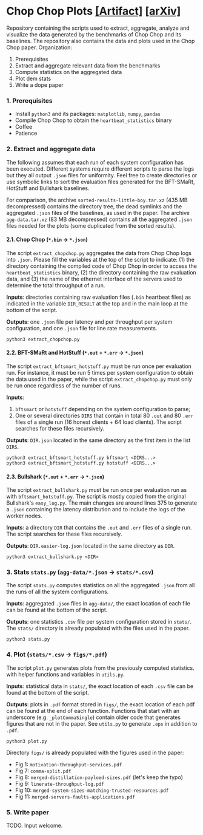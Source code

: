 Chop Chop Plots [[Artifact]](https://github.com/Distributed-EPFL/chop-chop-osdi24) [[arXiv]](https://arxiv.org/abs/2304.07081)
===============

Repository containing the scripts used to extract, aggregate, analyze and visualize the data generated by the benchmarks of Chop Chop and its baselines. The repository also contains the data and plots used in the Chop Chop paper. Organization:

1. Prerequisites
2. Extract and aggregate relevant data from the benchmarks
3. Compute statistics on the aggregated data
4. Plot dem stats
5. Write a dope paper


### 1. Prerequisites

- Install `python3` and its packages: `matplotlib`, `numpy`, `pandas`
- Compile Chop Chop to obtain the `heartbeat_statistics` binary
- Coffee
- Patience


### 2. Extract and aggregate data

The following assumes that each run of each system configuration has been executed.
Different systems require different scripts to parse the logs but they all output `.json` files for uniformity. Feel free to create directories or use symbolic links to sort the evaluation files generated for the BFT-SMaRt, HotStuff and Bullshark baselines.

For comparison, the archive `sorted-results-little-boy.tar.xz` (435 MB decompressed) contains the directory tree, the dead symlinks and the aggregated `.json` files of the baselines, as used in the paper. The archive `agg-data.tar.xz` (83 MB decompressed) contains all the aggregated `.json` files needed for the plots (some duplicated from the sorted results).


#### 2.1. Chop Chop (`*.bin` &rarr; `*.json`)

The script `extract_chopchop.py` aggregates the data from Chop Chop logs into `.json`. Please fill the variables at the top of the script to indicate: (1) the directory containing the compiled code of Chop Chop in order to access the `heartbeat_statistics` binary, (2) the directory containing the raw evaluation data, and (3) the name of the ethernet interface of the servers used to determine the total throughput of a run.

**Inputs**: directories containing raw evaluation files (`.bin` heartbeat files) as indicated in the variable `DIR_RESULT` at the top and in the main loop at the bottom of the script.

**Outputs**: one `.json` file per latency and per throughput per system configuration, and one `.json` file for line rate measurements.

```
python3 extract_chopchop.py
```


#### 2.2. BFT-SMaRt and HotStuff (`*.out` + `*.err` &rarr; `*.json`)

The script `extract_bftsmart_hotstuff.py` must be run once per evaluation run. For instance, it must be run 5 times per system configuration to obtain the data used in the paper, while the script `extract_chopchop.py` must only be run once regardless of the number of runs.

**Inputs**:

1. `bftsmart` or `hotstuff` depending on the system configuration to parse;
2. One or several directories `DIRS` that contain in total 80 `.out` and 80 `.err` files of a single run (16 honest clients + 64 load clients). The script searches for these files recursively.

**Outputs**: `DIR.json` located in the same directory as the first item in the list `DIRS`.

```
python3 extract_bftsmart_hotstuff.py bftsmart <DIRS...>
python3 extract_bftsmart_hotstuff.py hotstuff <DIRS...>
```


#### 2.3. Bullshark (`*.out` + `*.err` &rarr; `*.json`)

The script `extract_bullshark.py` must be run once per evaluation run as with `bftsmart_hotstuff.py`. The script is mostly copied from the original Bullshark's `easy_log.py`. The main changes are around lines 375 to generate a `.json` containing the latency distribution and to include the logs of the worker nodes.

**Inputs**: a directory `DIR` that contains the `.out` and `.err` files of a single run. The script searches for these files recursively.

**Outputs**: `DIR.easier-log.json` located in the same directory as `DIR`.

```
python3 extract_bullshark.py <DIR>
```


### 3. Stats `stats.py` (`agg-data/*.json` &rarr; `stats/*.csv`)

The script `stats.py` computes statistics on all the aggregated `.json` from all the runs of all the system configurations.

**Inputs**: aggregated `.json` files in `agg-data/`, the exact location of each file can be found at the bottom of the script.

**Outputs**: one statistics `.csv` file per system configuration stored in `stats/`. The `stats/` directory is already populated with the files used in the paper.

```
python3 stats.py
```


### 4. Plot (`stats/*.csv` &rarr; `figs/*.pdf`)

The script `plot.py` generates plots from the previously computed statistics.
with helper functions and variables in `utils.py`.

**Inputs**: statistical data in `stats/`, the exact location of each `.csv` file can be found at the bottom of the script.

**Outputs**: plots in `.pdf` format stored in `figs/`, the exact location of each pdf can be found at the end of each function. Functions that start with an underscore (e.g. `_plotCommaSingle`) contain older code that generates figures that are not in the paper. See `utils.py` to generate `.eps` in addition to `.pdf`.

```
python3 plot.py
```

Directory `figs/` is already populated with the figures used in the paper:

* Fig 1: `motivation-throughput-services.pdf`
* Fig 7: `comma-split.pdf`
* Fig 8: `merged-distillation-payloed-sizes.pdf` (let's keep the typo)
* Fig 9: `linerate-throughput-log.pdf`
* Fig 10: `merged-system-sizes-matching-trusted-resources.pdf`
* Fig 11: `merged-servers-faults-applications.pdf`


### 5. Write paper

TODO. Input welcome.
